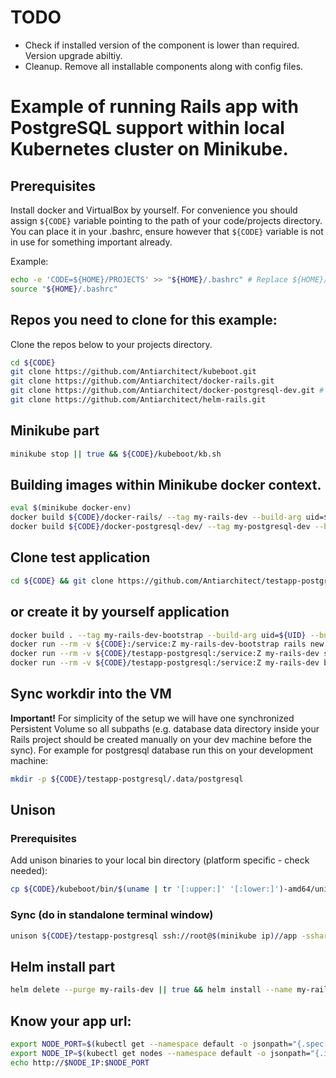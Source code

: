 # TODO
* Check if installed version of the component is lower than required. Version upgrade abiltiy.
* Cleanup. Remove all installable components along with config files.

# Example of running Rails app with PostgreSQL support within local Kubernetes cluster on Minikube.

## Prerequisites
Install docker and VirtualBox by yourself.
For convenience you should assign `${CODE}` variable pointing to the path of your code/projects directory. You can place it in your .bashrc,
ensure however that `${CODE}` variable is not in use for something important already.

Example:
```bash
echo -e 'CODE=${HOME}/PROJECTS' >> "${HOME}/.bashrc" # Replace ${HOME}/PROJECTS to your actual code directory.
source "${HOME}/.bashrc"
```

## Repos you need to clone for this example:
Clone the repos below to your projects directory.
```bash
cd ${CODE}
git clone https://github.com/Antiarchitect/kubeboot.git 
git clone https://github.com/Antiarchitect/docker-rails.git
git clone https://github.com/Antiarchitect/docker-postgresql-dev.git # If you need PostgreSQL in you Project.
git clone https://github.com/Antiarchitect/helm-rails.git
```

## Minikube part
```bash
minikube stop || true && ${CODE}/kubeboot/kb.sh
```

## Building images within Minikube docker context.
```bash
eval $(minikube docker-env)
docker build ${CODE}/docker-rails/ --tag my-rails-dev --build-arg uid=${UID}
docker build ${CODE}/docker-postgresql-dev/ --tag my-postgresql-dev --build-arg uid=${UID}
```

## Clone test application

```bash
cd ${CODE} && git clone https://github.com/Antiarchitect/testapp-postgresql.git
```

## or create it by yourself application
```bash
docker build . --tag my-rails-dev-bootstrap --build-arg uid=${UID} --build-arg rails_version=5.1.4
docker run --rm -v ${CODE}:/service:Z my-rails-dev-bootstrap rails new testapp-postgresql --database postgresql
docker run --rm -v ${CODE}/testapp-postgresql:/service:Z my-rails-dev sh -c "bundle config --local path ./vendor/bundle; bundle config --local bin ./vendor/bundle/bin"
docker run --rm -v ${CODE}/testapp-postgresql:/service:Z my-rails-dev bundle install
```

## Sync workdir into the VM
**Important!** For simplicity of the setup we will have one synchronized Persistent Volume so all subpaths
(e.g. database data directory inside your Rails project should be created manually on your dev machine before the sync).
For example for postgresql database run this on your development machine:
```bash
mkdir -p ${CODE}/testapp-postgresql/.data/postgresql
```

## Unison
### Prerequisites
Add unison binaries to your local bin directory (platform specific - check needed):
```bash
cp ${CODE}/kubeboot/bin/$(uname | tr '[:upper:]' '[:lower:]')-amd64/unison ${HOME}/bin
``` 

### Sync (do in standalone terminal window)
```bash
unison ${CODE}/testapp-postgresql ssh://root@$(minikube ip)//app -sshargs "-o StrictHostKeyChecking=no -i $(minikube ssh-key)" -ignorearchives -owner -group -numericids -auto -batch -prefer newer -repeat watch -ignore "Path tmp/pids"
```

## Helm install part
```bash
helm delete --purge my-rails-dev || true && helm install --name my-rails-dev ${CODE}/helm-rails
```

## Know your app url:
```bash
export NODE_PORT=$(kubectl get --namespace default -o jsonpath="{.spec.ports[0].nodePort}" services my-rails-dev-helm-rails)
export NODE_IP=$(kubectl get nodes --namespace default -o jsonpath="{.items[0].status.addresses[0].address}")
echo http://$NODE_IP:$NODE_PORT
```
